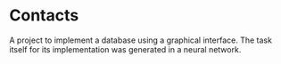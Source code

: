 # Contacts
 A project to implement a database using a graphical interface. The task itself for its implementation was generated in a neural network.
